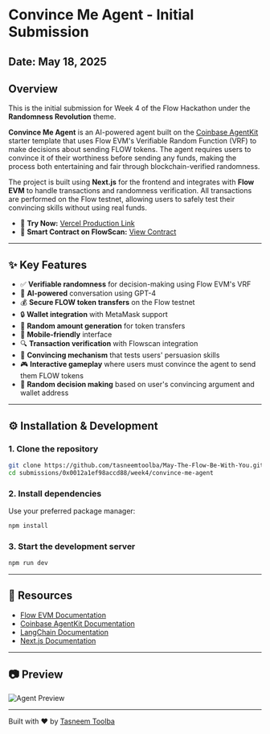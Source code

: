 # Convince Me Agent - Initial Submission

## Date: May 18, 2025

## Overview  
This is the initial submission for Week 4 of the Flow Hackathon under the **Randomness Revolution** theme.

**Convince Me Agent** is an AI-powered agent built on the [Coinbase AgentKit](https://github.com/coinbase/agentkit) starter template that uses Flow EVM's Verifiable Random Function (VRF) to make decisions about sending FLOW tokens. The agent requires users to convince it of their worthiness before sending any funds, making the process both entertaining and fair through blockchain-verified randomness.

The project is built using **Next.js** for the frontend and integrates with **Flow EVM** to handle transactions and randomness verification. All transactions are performed on the Flow testnet, allowing users to safely test their convincing skills without using real funds.

- 🤖 **Try Now:** [Vercel Production Link](https://convince-me-agent-tasneemtoolbas-projects.vercel.app/)  
- 📜 **Smart Contract on FlowScan:** [View Contract](https://evm-testnet.flowscan.io/address/0xYourContractAddressHere)

---

## ✨ Key Features

- ✅ **Verifiable randomness** for decision-making using Flow EVM's VRF
- 🤖 **AI-powered** conversation using GPT-4
- 💰 **Secure FLOW token transfers** on the Flow testnet
- 🔒 **Wallet integration** with MetaMask support
- 🎲 **Random amount generation** for token transfers
- 📱 **Mobile-friendly** interface
- 🔍 **Transaction verification** with Flowscan integration
- 🎯 **Convincing mechanism** that tests users' persuasion skills
- 🎮 **Interactive gameplay** where users must convince the agent to send them FLOW tokens
- 🔄 **Random decision making** based on user's convincing argument and wallet address

---

## ⚙️ Installation & Development

### 1. Clone the repository

```bash
git clone https://github.com/tasneemtoolba/May-The-Flow-Be-With-You.git
cd submissions/0x0012a1ef98accd88/week4/convince-me-agent
```

### 2. Install dependencies
Use your preferred package manager:

```bash
npm install
```

### 3. Start the development server
```bash
npm run dev
```

---

## 🧰 Resources

- [Flow EVM Documentation](https://developers.flow.com)
- [Coinbase AgentKit Documentation](https://docs.cdp.coinbase.com)
- [LangChain Documentation](https://js.langchain.com/docs)
- [Next.js Documentation](https://nextjs.org/docs)

---

## 📷 Preview

![Agent Preview](/public/twitter-image.png)

---

Built with ❤️ by [Tasneem Toolba](https://x.com/tasneemtoolba)
